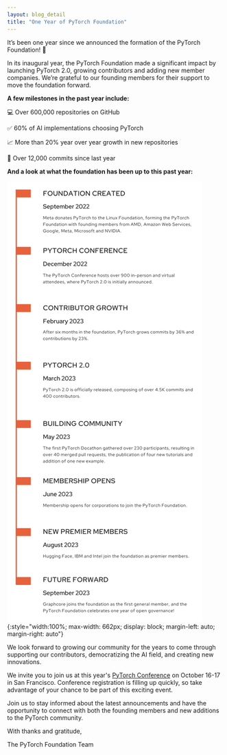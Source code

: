 ```yaml
---
layout: blog_detail
title: "One Year of PyTorch Foundation"
---
```


It’s been one year since we announced the formation of the PyTorch Foundation! 🎉 

In its inaugural year, the PyTorch Foundation made a significant impact by launching PyTorch 2.0, growing contributors and adding new member companies. We’re grateful to our founding members for their support to move the foundation forward.

**A few milestones in the past year include:**

💻 Over 600,000 repositories on GitHub

✅ 60% of AI implementations choosing PyTorch

📈 More than 20% year over year growth in new repositories

🤝 Over 12,000 commits since last year

**And a look at what the foundation has been up to this past year:**

![PyTorch project timeline](/assets/images/pytorch-timeline.svg){:style="width:100%; max-width: 662px; display: block; margin-left: auto; margin-right: auto"}

We look forward to growing our community for the years to come through supporting our contributors, democratizing the AI field, and creating new innovations. 

We invite you to join us at this year's [PyTorch Conference](https://events.linuxfoundation.org/pytorch-conference/) on October 16-17 in San Francisco. Conference registration is filling up quickly, so take advantage of your chance to be part of this exciting event. 

Join us to stay informed about the latest announcements and have the opportunity to connect with both the founding members and new additions to the PyTorch community.

With thanks and gratitude,

The PyTorch Foundation Team